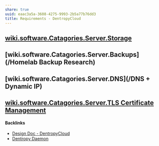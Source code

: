 ```yaml
---
share: true
uuid: eaac3a5a-3608-4275-9993-2b5a77b76dd3
title: Requirements - DentropyCloud
---
```

## [wiki.software.Catagories.Server.Storage](/dentropydaemon-wiki/Software/Catagories/Server/Storage)

## [wiki.software.Catagories.Server.Backups](/Homelab Backup Research)

## [wiki.software.Catagories.Server.DNS](/DNS + Dynamic IP)

## [wiki.software.Catagories.Server.TLS Certificate Management](/8ac19f94-6d2a-4aee-8f7e-69644d12cf79)

#### Backlinks

* [Design Doc - DentropyCloud](/6c1ccc56-5584-4ec8-9208-34fcdd2a97a5)
* [Dentropy Daemon](/15c66694-3dc9-4115-afb8-887a6e52ffea)